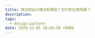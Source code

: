 ```yaml
---
title: 常见的设计模式有哪些？它们的应用场景？
description:
tags:
  - design-pattern
date: 2020-11-01 18:04:50 +0800
---
```


